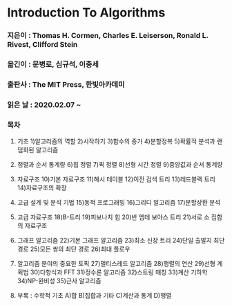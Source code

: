 # Introduction To Algorithms
### 지은이 : Thomas H. Cormen, Charles E. Leiserson, Ronald L. Rivest, Clifford Stein
### 옮긴이 : 문병로, 심규석, 이충세
### 출판사 : The MIT Press, 한빛아카데미
### 읽은 날 : 2020.02.07 ~

### 목차

1. 기초
1)알고리즘의 역할
2)시작하기
3)함수의 증가
4)분할정복
5)확률적 분석과 랜덤화된 알고리즘

2. 정렬과 순서 통계량
6)힙 정렬
7)퀵 정렬
8)선형 시간 정렬
9)중앙값과 순서 통계량

3. 자료구조
10)기본 자료구조
11)해시 테이블
12)이진 검색 트리
13)레드블랙 트리
14)자료구조의 확장

4. 고급 설계 및 분석 기법
15)동적 프로그래밍
16)그리디 알고리즘
17)분할상환 분석

5. 고급 자료구조
18)B-트리
19)피보나치 힙
20)반 엠데 보아스 트리
21)서로 소 집합의 자료구조

6. 그래프 알고리즘
22)기본 그래프 알고리즘
23)최소 신장 트리
24)단일 출발지 최단 경로
25)모든 쌍의 최단 경로
26)최대 플로우

7. 알고리즘 분야의 중요한 토픽
27)멀티스레드 알고리즘
28)행렬의 연산
29)선형 계획법
30)다항식과 FFT
31)정수론 알고리즘
32)스트링 매칭
33)계산 기하학
34)NP-완비성
35)근사 알고리즘

8. 부록 : 수학적 기초
A)합
B)집합과 기타
C)계산과 통계
D)행렬
